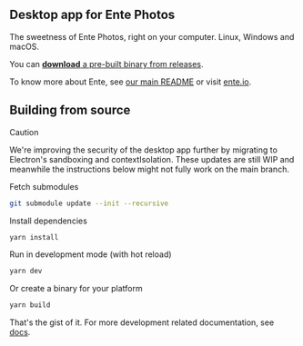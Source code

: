 ## Desktop app for Ente Photos

The sweetness of Ente Photos, right on your computer. Linux, Windows and macOS.

You can
[**download** a pre-built binary from releases](https://github.com/ente-io/photos-desktop/releases/latest).

To know more about Ente, see [our main README](../README.md) or visit
[ente.io](https://ente.io).

## Building from source

> [!CAUTION]
>
> We're improving the security of the desktop app further by migrating to
> Electron's sandboxing and contextIsolation. These updates are still WIP and
> meanwhile the instructions below might not fully work on the main branch.

Fetch submodules

```sh
git submodule update --init --recursive
```

Install dependencies

```sh
yarn install
```

Run in development mode (with hot reload)

```sh
yarn dev
```

Or create a binary for your platform

```sh
yarn build
```

That's the gist of it. For more development related documentation, see
[docs](docs/README.md).
